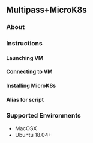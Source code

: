## Multipass+MicroK8s

### About


### Instructions

#### Launching VM

#### Connecting to VM

#### Installing MicroK8s

#### Alias for script


### Supported Environments
- MacOSX
- Ubuntu 18.04+
